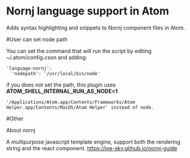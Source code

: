 # Nornj language support in Atom

Adds syntax highlighting and snippets to Nornj component files in Atom.


#User can set node path

You can set the command that will run the script by editing ~/.atom/config.cson and adding:

```
'language-nornj':
  'nodepath': '/usr/local/bin/node'
```

if you does not set the path, this plugin uses **ATOM_SHELL_INTERNAL_RUN_AS_NODE=1**

```
'/Applications/Atom.app/Contents/Frameworks/Atom Helper.app/Contents/MacOS/Atom Helper' instead of node.
```

#Other

About nornj

A multipurpose javascript template engine, support both the rendering string and the react component. https://joe-sky.github.io/nornj-guide
